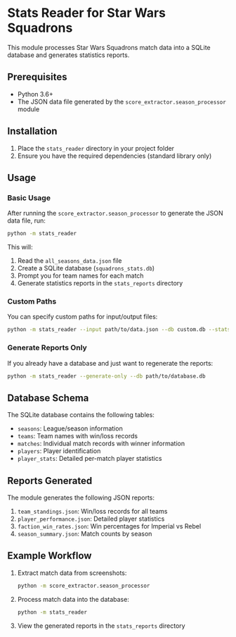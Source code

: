 # Stats Reader for Star Wars Squadrons

This module processes Star Wars Squadrons match data into a SQLite database and generates statistics reports.

## Prerequisites

- Python 3.6+
- The JSON data file generated by the `score_extractor.season_processor` module

## Installation

1. Place the `stats_reader` directory in your project folder
2. Ensure you have the required dependencies (standard library only)

## Usage

### Basic Usage

After running the `score_extractor.season_processor` to generate the JSON data file, run:

```bash
python -m stats_reader
```

This will:
1. Read the `all_seasons_data.json` file
2. Create a SQLite database (`squadrons_stats.db`)
3. Prompt you for team names for each match
4. Generate statistics reports in the `stats_reports` directory

### Custom Paths

You can specify custom paths for input/output files:

```bash
python -m stats_reader --input path/to/data.json --db custom.db --stats stats_output
```

### Generate Reports Only

If you already have a database and just want to regenerate the reports:

```bash
python -m stats_reader --generate-only --db path/to/database.db
```

## Database Schema

The SQLite database contains the following tables:

- `seasons`: League/season information
- `teams`: Team names with win/loss records
- `matches`: Individual match records with winner information
- `players`: Player identification
- `player_stats`: Detailed per-match player statistics

## Reports Generated

The module generates the following JSON reports:

1. `team_standings.json`: Win/loss records for all teams
2. `player_performance.json`: Detailed player statistics
3. `faction_win_rates.json`: Win percentages for Imperial vs Rebel
4. `season_summary.json`: Match counts by season

## Example Workflow

1. Extract match data from screenshots:
   ```bash
   python -m score_extractor.season_processor
   ```

2. Process match data into the database:
   ```bash
   python -m stats_reader
   ```

3. View the generated reports in the `stats_reports` directory